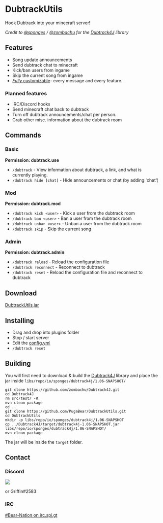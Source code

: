 # DubtrackUtils
Hook Dubtrack into your minecraft server!

*Credit to [@sponges](https://github.com/sponges) / [@zombachu](https://github.com/zombachu) for the [Dubtrack4J](https://github.com/zombachu/Dubtrack4J) library*

## Features
- Song update announcements
- Send dubtrack chat to minecraft
- Kick/ban users from ingame
- Skip the current song from ingame
- [*Fully* customizable](https://github.com/PugaBear/DubtrackUtils/blob/master/src/main/resources/config.yml)- every message and every feature.

### Planned features
- IRC/Discord hooks
- Send minecraft chat back to dubtrack
- Turn off dubtrack announcements/chat per person.
- Grab other misc. information about the dubtrack room

## Commands
### Basic
**Permission: dubtrack.use**
- `/dubtrack` - View information about dubtrack, a link, and what is currently playing. 
- `/dubtrack hide [chat]` - Hide announcements or chat (by adding 'chat') 
### Mod
**Permission: dubtrack.mod**
- `/dubtrack kick <user>` - Kick a user from the dubtrack room
- `/dubtrack ban <user>` - Ban a user from the dubtrack room
- `/dubtrack unban <user>` - Unban a user from the dubtrack room
- `/dubtrack skip` - Skip the current song
### Admin
**Permission: dubtrack.admin**
- `/dubtrack reload` - Reload the configuration file 
- `/dubtrack reconnect` - Reconnect to dubtrack 
- `/dubtrack reset` - Reload the configuration file and reconnect to dubtrack 

## Download
[DubtrackUtils.jar](http://dl.bn-mc.net/?q=dubtrackutils)

## Installing
- Drag and drop into plugins folder
- Stop / start server
- Edit the [config.yml](https://github.com/PugaBear/DubtrackUtils/blob/master/src/main/resources/config.yml)
- `/dubtrack reset`

## Building
You will first need to download & build the [Dubtrack4J](https://github.com/zombachu/Dubtrack4J) library and place the jar inside `libs/repo/io/sponges/dubtrack4j/1.06-SNAPSHOT/`
```
git clone https://github.com/zombachu/Dubtrack4J.git
cd Dubtrack4J
rm src/test/ -R
mvn clean package
cd ..
git clone https://github.com/PugaBear/DubtrackUtils.git
cd DubtrackUtils
mkdir -p libs/repo/io/sponges/dubtrack4j/1.06-SNAPSHOT
cp ../Dubtrack4J/target/dubtrack4j-1.06-SNAPSHOT.jar libs/repo/io/sponges/dubtrack4j/1.06-SNAPSHOT/
mvn clean package
```
The jar will be inside the `target` folder.

## Contact
### Discord
[<img src="https://discordapp.com/api/guilds/132680070480396288/widget.png?style=shield">](https://discord.gg/0jwsKTH4ATkkN8iB)

or Griffin#2583
### IRC
[#Bear-Nation on irc.spi.gt](http://irc.bn-mc.net)
